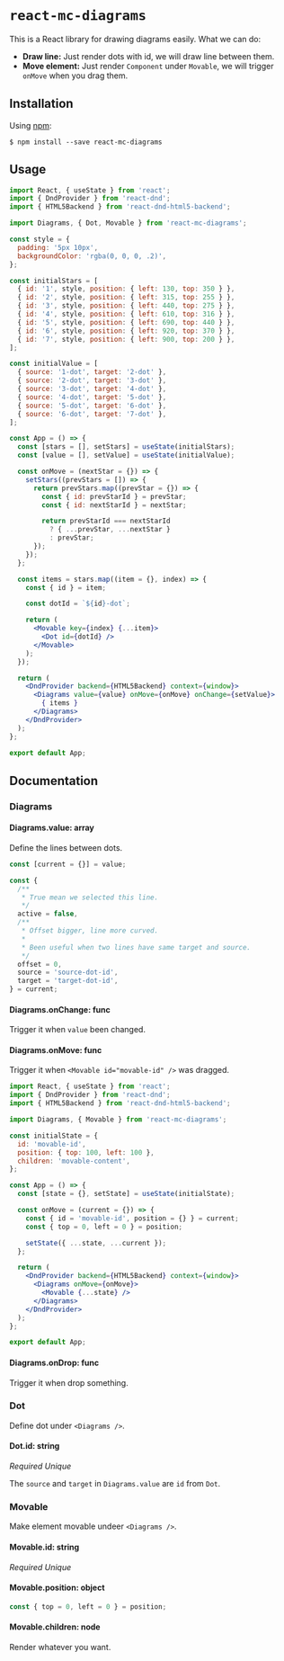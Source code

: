 # `react-mc-diagrams`

This is a React library for drawing diagrams easily. What we can do:
* **Draw line:** Just render dots with id, we will draw line between them.
* **Move element:** Just render ```Component``` under ```Movable```, we will trigger ```onMove``` when you drag them.

## Installation

Using [npm](https://www.npmjs.com/):

    $ npm install --save react-mc-diagrams

## Usage

```jsx
import React, { useState } from 'react';
import { DndProvider } from 'react-dnd';
import { HTML5Backend } from 'react-dnd-html5-backend';

import Diagrams, { Dot, Movable } from 'react-mc-diagrams';

const style = {
  padding: '5px 10px',
  backgroundColor: 'rgba(0, 0, 0, .2)',
};

const initialStars = [
  { id: '1', style, position: { left: 130, top: 350 } },
  { id: '2', style, position: { left: 315, top: 255 } },
  { id: '3', style, position: { left: 440, top: 275 } },
  { id: '4', style, position: { left: 610, top: 316 } },
  { id: '5', style, position: { left: 690, top: 440 } },
  { id: '6', style, position: { left: 920, top: 370 } },
  { id: '7', style, position: { left: 900, top: 200 } },
];

const initialValue = [
  { source: '1-dot', target: '2-dot' },
  { source: '2-dot', target: '3-dot' },
  { source: '3-dot', target: '4-dot' },
  { source: '4-dot', target: '5-dot' },
  { source: '5-dot', target: '6-dot' },
  { source: '6-dot', target: '7-dot' },
];

const App = () => {
  const [stars = [], setStars] = useState(initialStars);
  const [value = [], setValue] = useState(initialValue);

  const onMove = (nextStar = {}) => {
    setStars((prevStars = []) => {
      return prevStars.map((prevStar = {}) => {
        const { id: prevStarId } = prevStar;
        const { id: nextStarId } = nextStar;

        return prevStarId === nextStarId
          ? { ...prevStar, ...nextStar }
          : prevStar;
      });
    });
  };

  const items = stars.map((item = {}, index) => {
    const { id } = item;

    const dotId = `${id}-dot`;

    return (
      <Movable key={index} {...item}>
        <Dot id={dotId} />
      </Movable>
    );
  });

  return (
    <DndProvider backend={HTML5Backend} context={window}>
      <Diagrams value={value} onMove={onMove} onChange={setValue}>
        { items }
      </Diagrams>
    </DndProvider>
  );
};

export default App;
```

## Documentation

### Diagrams

#### Diagrams.value: array

Define the lines between dots.

```js
const [current = {}] = value;

const {
  /**
   * True mean we selected this line.
   */
  active = false,
  /**
   * Offset bigger, line more curved.
   *
   * Been useful when two lines have same target and source.
   */
  offset = 0,
  source = 'source-dot-id',
  target = 'target-dot-id',
} = current;
````

#### Diagrams.onChange: func

Trigger it when ```value``` been changed.

#### Diagrams.onMove: func

Trigger it when ```<Movable id="movable-id" />``` was dragged.

```jsx
import React, { useState } from 'react';
import { DndProvider } from 'react-dnd';
import { HTML5Backend } from 'react-dnd-html5-backend';

import Diagrams, { Movable } from 'react-mc-diagrams';

const initialState = {
  id: 'movable-id',
  position: { top: 100, left: 100 },
  children: 'movable-content',
};

const App = () => {
  const [state = {}, setState] = useState(initialState);

  const onMove = (current = {}) => {
    const { id = 'movable-id', position = {} } = current;
    const { top = 0, left = 0 } = position;

    setState({ ...state, ...current });
  };

  return (
    <DndProvider backend={HTML5Backend} context={window}>
      <Diagrams onMove={onMove}>
        <Movable {...state} />
      </Diagrams>
    </DndProvider>
  );
};

export default App;
```

#### Diagrams.onDrop: func

Trigger it when drop something.

### Dot

Define dot under ```<Diagrams />```.

#### Dot.id: string

*Required*  *Unique*

The ```source``` and ```target``` in ```Diagrams.value``` are ```id``` from ```Dot```.

### Movable

Make element movable undeer ```<Diagrams />```.

#### Movable.id: string

*Required*  *Unique*

#### Movable.position: object

```jsx
const { top = 0, left = 0 } = position;
```

#### Movable.children: node

Render whatever you want.
